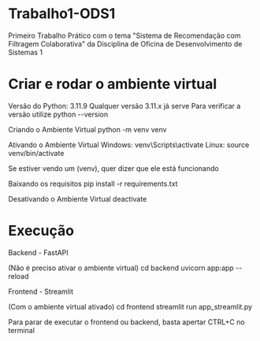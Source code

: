 # Trabalho1-ODS1
Primeiro Trabalho Prático com o tema "Sistema de Recomendação com Filtragem Colaborativa" da Disciplina de Oficina de Desenvolvimento de Sistemas 1

# Criar e rodar o ambiente virtual

Versão do Python: 3.11.9
Qualquer versão 3.11.x já serve
Para verificar a versão utilize python --version

Criando o Ambiente Virtual
python -m venv venv 

Ativando o Ambiente Virtual
Windows: venv\Scripts\activate
Linux: source venv/bin/activate

Se estiver vendo um (venv), quer dizer que ele está funcionando

Baixando os requisitos
pip install -r requirements.txt

Desativando o Ambiente Virtual
deactivate

# Execução

Backend - FastAPI

(Não é preciso ativar o ambiente virtual)
cd backend
uvicorn app:app --reload

Frontend - Streamlit

(Com o ambiente virtual ativado)
cd frontend
streamlit run app_streamlit.py

Para parar de executar o frontend ou backend, basta apertar CTRL+C no terminal